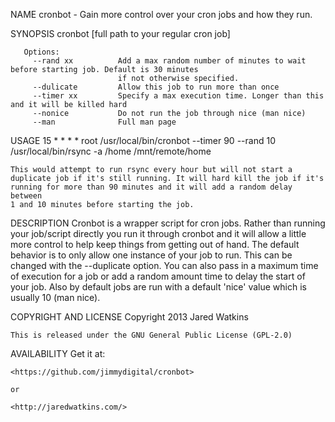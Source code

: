 NAME
    cronbot - Gain more control over your cron jobs and how they run.

SYNOPSIS
    cronbot <options> [full path to your regular cron job]

       Options:
         --rand xx          Add a max random number of minutes to wait before starting job. Default is 30 minutes
                            if not otherwise specified. 
         --dulicate         Allow this job to run more than once
         --timer xx         Specify a max execution time. Longer than this and it will be killed hard
         --nonice           Do not run the job through nice (man nice)
         --man              Full man page

USAGE
    15 * * * * root /usr/local/bin/cronbot --timer 90 --rand 10
    /usr/local/bin/rsync -a /home /mnt/remote/home

    This would attempt to run rsync every hour but will not start a
    duplicate job if it's still running. It will hard kill the job if it's
    running for more than 90 minutes and it will add a random delay between
    1 and 10 minutes before starting the job.

DESCRIPTION
    Cronbot is a wrapper script for cron jobs. Rather than running your
    job/script directly you run it through cronbot and it will allow a
    little more control to help keep things from getting out of hand. The
    default behavior is to only allow one instance of your job to run. This
    can be changed with the --duplicate option. You can also pass in a
    maximum time of execution for a job or add a random amount time to delay
    the start of your job. Also by default jobs are run with a default
    'nice' value which is usually 10 (man nice).

COPYRIGHT AND LICENSE
    Copyright 2013 Jared Watkins

    This is released under the GNU General Public License (GPL-2.0)

AVAILABILITY
    Get it at:

    <https://github.com/jimmydigital/cronbot>

    or

    <http://jaredwatkins.com/>

